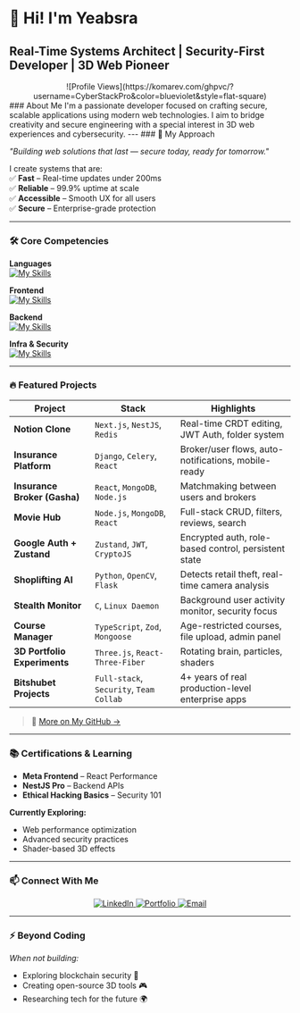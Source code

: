 # 👋 Hi! I'm Yeabsra

**Real-Time Systems Architect** | **Security-First Developer** | **3D Web Pioneer**
---
<div align="center">
![Profile Views](https://komarev.com/ghpvc/?username=CyberStackPro&color=blueviolet&style=flat-square)
</div>
### About Me
I'm a passionate developer focused on crafting secure, scalable applications using modern web technologies. I aim to bridge creativity and secure engineering with a special interest in 3D web experiences and cybersecurity.
---
### 🧠 My Approach 

*"Building web solutions that last — secure today, ready for tomorrow."*  

I create systems that are:  
✅ **Fast** – Real-time updates under 200ms  
✅ **Reliable** – 99.9% uptime at scale  
✅ **Accessible** – Smooth UX for all users  
✅ **Secure** – Enterprise-grade protection  

---

### 🛠️ Core Competencies  
<div align="start">

**Languages**  
[![My Skills](https://skillicons.dev/icons?i=rust,python,js,ts,c)](https://skillicons.dev)

**Frontend**  
[![My Skills](https://skillicons.dev/icons?i=react,nextjs,threejs,tailwind,figma,electron,tauri)](https://skillicons.dev)

**Backend**  
[![My Skills](https://skillicons.dev/icons?i=axum,nestjs,nodejs,django,graphql,redis)](https://skillicons.dev)

**Infra & Security**  
[![My Skills](https://skillicons.dev/icons?i=mongodb,postgres,aws,linux,git,github)](https://skillicons.dev)

</div>

---

### 🔥 Featured Projects

| Project | Stack | Highlights |
|--------|-------|------------|
| **Notion Clone** | `Next.js`, `NestJS`, `Redis` | Real-time CRDT editing, JWT Auth, folder system |
| **Insurance Platform** | `Django`, `Celery`, `React` | Broker/user flows, auto-notifications, mobile-ready |
| **Insurance Broker (Gasha)** | `React`, `MongoDB`, `Node.js` | Matchmaking between users and brokers |
| **Movie Hub** | `Node.js`, `MongoDB`, `React` | Full-stack CRUD, filters, reviews, search |
| **Google Auth + Zustand** | `Zustand`, `JWT`, `CryptoJS` | Encrypted auth, role-based control, persistent state |
| **Shoplifting AI** | `Python`, `OpenCV`, `Flask` | Detects retail theft, real-time camera analysis |
| **Stealth Monitor** | `C`, `Linux Daemon` | Background user activity monitor, security focus |
| **Course Manager** | `TypeScript`, `Zod`, `Mongoose` | Age-restricted courses, file upload, admin panel |
| **3D Portfolio Experiments** | `Three.js`, `React-Three-Fiber` | Rotating brain, particles, shaders |
| **Bitshubet Projects** | `Full-stack`, `Security`, `Team Collab` | 4+ years of real production-level enterprise apps |

> 💼 [More on My GitHub →](https://github.com/CyberStackPro?tab=repositories)

---

### 📚 Certifications & Learning  

- **Meta Frontend** – React Performance  
- **NestJS Pro** – Backend APIs  
- **Ethical Hacking Basics** – Security 101  

**Currently Exploring:**  
- Web performance optimization  
- Advanced security practices  
- Shader-based 3D effects  

---

### 📫 Connect With Me  
<div align="center">

<a href="https://et.linkedin.com/in/yeabsra-gebriel-5b056a240" target="_blank">
  <img src="https://img.shields.io/badge/LinkedIn-0077B5?style=for-the-badge&logo=linkedin&logoColor=white" alt="LinkedIn"/>
</a>
<a href="https://www.yeabsra.com" target="_blank">
  <img src="https://img.shields.io/badge/Portfolio-000000?style=for-the-badge&logo=about.me&logoColor=white" alt="Portfolio"/>
</a>
<a href="mailto:yeabsragebriel@gmail.com">
  <img src="https://img.shields.io/badge/Email-D14836?style=for-the-badge&logo=gmail&logoColor=white" alt="Email"/>
</a>

</div>

---

### ⚡️ Beyond Coding
*When not building:*
- Exploring blockchain security 🔐  
- Creating open-source 3D tools 🎮  
- Researching tech for the future 🌍
